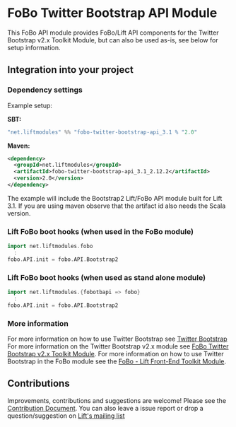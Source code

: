 # FoBo Twitter Bootstrap API Module

This FoBo API module provides FoBo/Lift API components for the Twitter Bootstrap v2.x Toolkit Module, 
but can also be used as-is, see below for setup information.
 
## Integration into your project 

### Dependency settings 

Example setup:

**SBT:**
```scala
"net.liftmodules" %% "fobo-twitter-bootstrap-api_3.1 % "2.0"
```    
**Maven:**
```xml
<dependency>
  <groupId>net.liftmodules</groupId>
  <artifactId>fobo-twitter-bootstrap-api_3.1_2.12.2</artifactId>
  <version>2.0</version>
</dependency>
``` 
The example will include the Bootstrap2 Lift/FoBo API module built for Lift 3.1. 
If you are using maven observe that the artifact id also needs the Scala version.

### Lift FoBo boot hooks (when used in the FoBo module)
```scala
import net.liftmodules.fobo 
  :
fobo.API.init = fobo.API.Bootstrap2 
```
### Lift FoBo boot hooks (when used as stand alone module)
```scala
import net.liftmodules.{fobotbapi => fobo}
  :
fobo.API.init = fobo.API.Bootstrap2 
```
### More information

For more information on how to use Twitter Bootstrap see [Twitter Bootstrap](http://twitter.github.com/bootstrap/)
For more information on the Twitter Bootstrap v2.x module see [FoBo Twitter Bootstrap v2.x Toolkit Module](https://github.com/karma4u101/Bootstrap/Bootstrap2/Twitter-Bootstrap).
For more information on how to use Twitter Bootstrap in the FoBo module see the [FoBo - Lift Front-End Toolkit Module](https://github.com/karma4u101/FoBo).

## Contributions

Improvements, contributions and suggestions are welcome! Please see the [Contribution Document](https://github.com/karma4u101/FoBo/blob/master/CONTRIBUTING.md). You can also leave a issue report or drop a question/suggestion on [Lift's mailing list](http://groups.google.com/group/liftweb/) 

